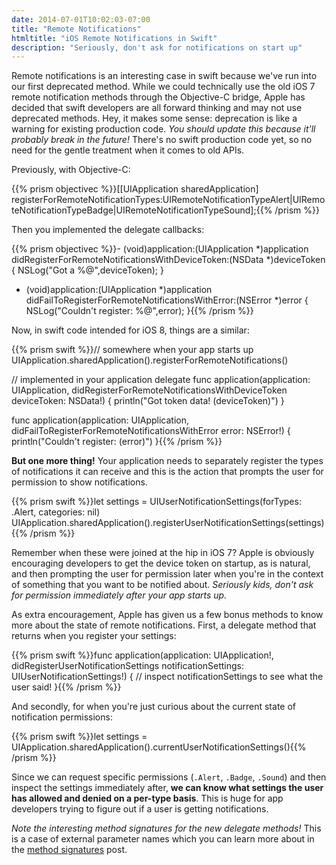 ```yaml
---
date: 2014-07-01T10:02:03-07:00
title: "Remote Notifications"
htmltitle: "iOS Remote Notifications in Swift"
description: "Seriously, don't ask for notifications on start up"
---
```

Remote notifications is an interesting case in swift because we've run into our first deprecated method. While we could technically use the old iOS 7 remote notification methods through the Objective-C bridge, Apple has decided that swift developers are all forward thinking and may not use deprecated methods. Hey, it makes some sense: deprecation is like a warning for existing production code. *You should update this because it'll probably break in the future!* There's no swift production code yet, so no need for the gentle treatment when it comes to old APIs.

Previously, with Objective-C:

{{% prism objectivec %}}[[UIApplication sharedApplication] registerForRemoteNotificationTypes:UIRemoteNotificationTypeAlert|UIRemoteNotificationTypeBadge|UIRemoteNotificationTypeSound];{{% /prism %}}

Then you implemented the delegate callbacks:

{{% prism objectivec %}}- (void)application:(UIApplication *)application didRegisterForRemoteNotificationsWithDeviceToken:(NSData *)deviceToken {
	NSLog("Got a %@",deviceToken);
}
- (void)application:(UIApplication *)application didFailToRegisterForRemoteNotificationsWithError:(NSError *)error {
	NSLog("Couldn't register: %@",error);
}{{% /prism %}}

Now, in swift code intended for iOS 8, things are a similar:

{{% prism swift %}}// somewhere when your app starts up
UIApplication.sharedApplication().registerForRemoteNotifications()

// implemented in your application delegate
func application(application: UIApplication, didRegisterForRemoteNotificationsWithDeviceToken deviceToken: NSData!) {
	println("Got token data! \(deviceToken)")
}

func application(application: UIApplication, didFailToRegisterForRemoteNotificationsWithError error: NSError!) {
	println("Couldn't register: \(error)")
}{{% /prism %}}

**But one more thing!** Your application needs to separately register the types of notifications it can receive and this is the action that prompts the user for permission to show notifications.

{{% prism swift %}}let settings = UIUserNotificationSettings(forTypes: .Alert, categories: nil)
UIApplication.sharedApplication().registerUserNotificationSettings(settings){{% /prism %}}

Remember when these were joined at the hip in iOS 7? Apple is obviously encouraging developers to get the device token on startup, as is natural, and then prompting the user for permission later when you're in the context of something that you want to be notified about. *Seriously kids, don't ask for permission immediately after your app starts up.*

As extra encouragement, Apple has given us a few bonus methods to know more about the state of remote notifications. First, a delegate method that returns when you register your settings:

{{% prism swift %}}func application(application: UIApplication!, didRegisterUserNotificationSettings notificationSettings: UIUserNotificationSettings!) {
	// inspect notificationSettings to see what the user said!
}{{% /prism %}}

And secondly, for when you're just curious about the current state of notification permissions:

{{% prism swift %}}let settings = UIApplication.sharedApplication().currentUserNotificationSettings(){{% /prism %}}

Since we can request specific permissions (`.Alert`, `.Badge`, `.Sound`) and then inspect the settings immediately after, **we can know what settings the user has allowed and denied on a per-type basis**. This is huge for app developers trying to figure out if a user is getting notifications.

*Note the interesting method signatures for the new delegate methods!* This is a case of external parameter names which you can learn more about in the [method signatures](/method-signatures) post.
